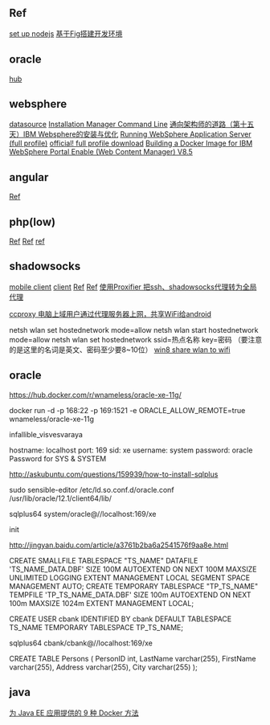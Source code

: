 ## Ref

[set up nodejs](http://numbbbbb.com/2016/09/26/20160926_%E7%94%A8%20Docker%20%E5%BF%AB%E9%80%9F%E9%85%8D%E7%BD%AE%E5%89%8D%E7%AB%AF%E5%BC%80%E5%8F%91%E7%8E%AF%E5%A2%83/)
[基于Fig搭建开发环境](http://www.infoq.com/cn/articles/docker-build-development-environment-based-on-fig)

## oracle

[hub](https://hub.docker.com/r/oracle/glassfish/)

## websphere

[datasource](http://stackoverflow.com/questions/17822106/setting-up-a-datasource-with-websphere-liberty-profile-8-5)
[Installation Manager Command Line](https://www.ibm.com/developerworks/community/wikis/home?lang=en#!/wiki/Installation+Manager+1.4.2/page/Installation+Manager+Command+Line)
[通向架构师的道路（第十五天）IBM Websphere的安装与优化](http://m.blog.csdn.net/article/details?id=7864092)
[Running WebSphere Application Server (full profile)](http://veithen.github.io/2014/11/02/running-was-in-docker.html)
[official! full profile download](https://www.ibm.com/developerworks/community/blogs/devTips/entry/running_websphere_on_docker_container?lang=en)
[Building a Docker Image for IBM WebSphere Portal Enable (Web Content Manager) V8.5](https://redheadhat.wordpress.com/2016/05/28/building-a-docker-image-for-ibm-websphere-portal-enable-web-content-manager-v8-5/)

## angular

[Ref](http://docs.daocloud.io/docker-frontend/docker-angular)

## php(low)

[Ref](https://ninghao.net/blog/3869)
[Ref](http://avnpc.com/pages/build-php-develop-env-by-docker)
[ref](http://docs.daocloud.io/php-docker/php-docker-001)

## shadowsocks

[mobile client](http://www.liubingyang.com/like/iphone-ss-all.html)
[client](https://cokebar.info/archives/368)
[Ref](http://shadowsocks.blogspot.ca/2015/01/shadowsocks.html)
[Ref](https://www.loyalsoldier.me/fuck-the-gfw-with-my-own-shadowsocks-server/)
[使用Proxifier 把ssh、shadowsocks代理转为全局代理](http://www.jiyingss.com/117/)

[ccproxy 电脑上域用户通过代理服务器上网，共享WiFi给android](http://www.programgo.com/article/53052677559/)

netsh wlan set hostednetwork mode=allow
netsh wlan start hostednetwork mode=allow
netsh wlan set hostednetwork ssid=热点名称 key=密码 （要注意的是这里的名词是英文、密码至少要8~10位）
[win8 share wlan to wifi](http://jingyan.baidu.com/article/359911f51bfd2e57fe030609.html)

## oracle

https://hub.docker.com/r/wnameless/oracle-xe-11g/


docker run -d -p 168:22 -p 169:1521 -e ORACLE_ALLOW_REMOTE=true wnameless/oracle-xe-11g

infallible_visvesvaraya

hostname: localhost
port: 169
sid: xe
username: system
password: oracle
Password for SYS & SYSTEM

http://askubuntu.com/questions/159939/how-to-install-sqlplus

sudo sensible-editor /etc/ld.so.conf.d/oracle.conf
/usr/lib/oracle/12.1/client64/lib/ 

sqlplus64 system/oracle@//localhost:169/xe

init 

http://jingyan.baidu.com/article/a3761b2ba6a2541576f9aa8e.html

CREATE SMALLFILE TABLESPACE "TS_NAME" DATAFILE 'TS_NAME_DATA.DBF' SIZE 100M AUTOEXTEND ON NEXT 100M MAXSIZE UNLIMITED LOGGING EXTENT MANAGEMENT LOCAL SEGMENT SPACE MANAGEMENT AUTO;
CREATE TEMPORARY TABLESPACE "TP_TS_NAME" TEMPFILE 'TP_TS_NAME_DATA.DBF' SIZE 100m AUTOEXTEND ON NEXT 100m MAXSIZE 1024m EXTENT MANAGEMENT LOCAL;

CREATE USER cbank IDENTIFIED BY cbank DEFAULT TABLESPACE TS_NAME TEMPORARY TABLESPACE TP_TS_NAME;


sqlplus64 cbank/cbank@//localhost:169/xe

CREATE TABLE Persons
(
PersonID int,
LastName varchar(255),
FirstName varchar(255),
Address varchar(255),
City varchar(255)
);

## java

[为 Java EE 应用提供的 9 种 Docker 方法](http://www.admin10000.com/document/6116.html)
